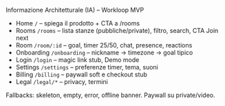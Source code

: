 Informazione Architetturale (IA) – Workloop MVP

- Home `/` – spiega il prodotto + CTA a /rooms
- Rooms `/rooms` – lista stanze (pubbliche/private), filtro, search, CTA Join next
- Room `/room/:id` – goal, timer 25/50, chat, presence, reactions
- Onboarding `/onboarding` – nickname → timezone → goal tipico
- Login `/login` – magic link stub, Demo mode
- Settings `/settings` – preferenze timer, tema, suoni
- Billing `/billing` – paywall soft e checkout stub
- Legal `/legal/*` – privacy, termini

Fallbacks: skeleton, empty, error, offline banner. Paywall su private/video.
